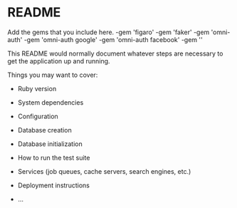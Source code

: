 # README

Add the gems that you include here.
-gem 'figaro'
-gem 'faker'
-gem 'omni-auth'
-gem 'omni-auth google'
-gem 'omni-auth facebook'
-gem ''

This README would normally document whatever steps are necessary to get the
application up and running.

Things you may want to cover:

* Ruby version

* System dependencies

* Configuration

* Database creation

* Database initialization

* How to run the test suite

* Services (job queues, cache servers, search engines, etc.)

* Deployment instructions

* ...


